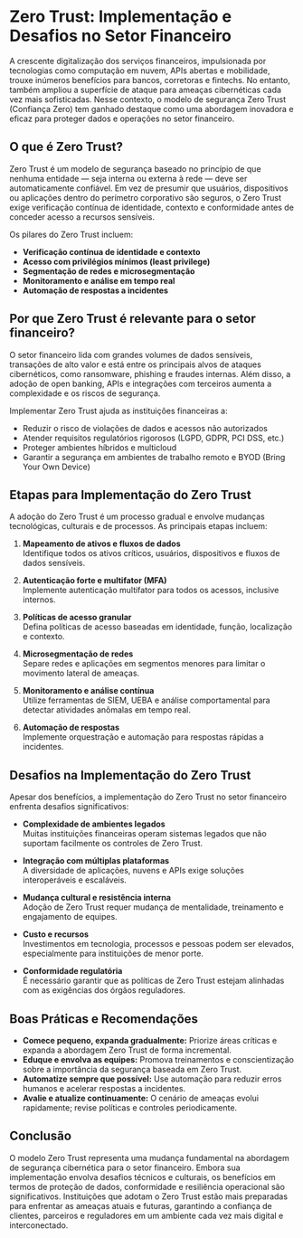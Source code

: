 # Zero Trust: Implementação e Desafios no Setor Financeiro

A crescente digitalização dos serviços financeiros, impulsionada por tecnologias como computação em nuvem, APIs abertas e mobilidade, trouxe inúmeros benefícios para bancos, corretoras e fintechs. No entanto, também ampliou a superfície de ataque para ameaças cibernéticas cada vez mais sofisticadas. Nesse contexto, o modelo de segurança Zero Trust (Confiança Zero) tem ganhado destaque como uma abordagem inovadora e eficaz para proteger dados e operações no setor financeiro.

## O que é Zero Trust?

Zero Trust é um modelo de segurança baseado no princípio de que nenhuma entidade — seja interna ou externa à rede — deve ser automaticamente confiável. Em vez de presumir que usuários, dispositivos ou aplicações dentro do perímetro corporativo são seguros, o Zero Trust exige verificação contínua de identidade, contexto e conformidade antes de conceder acesso a recursos sensíveis.

Os pilares do Zero Trust incluem:

- **Verificação contínua de identidade e contexto**  
- **Acesso com privilégios mínimos (least privilege)**  
- **Segmentação de redes e microsegmentação**  
- **Monitoramento e análise em tempo real**  
- **Automação de respostas a incidentes**

## Por que Zero Trust é relevante para o setor financeiro?

O setor financeiro lida com grandes volumes de dados sensíveis, transações de alto valor e está entre os principais alvos de ataques cibernéticos, como ransomware, phishing e fraudes internas. Além disso, a adoção de open banking, APIs e integrações com terceiros aumenta a complexidade e os riscos de segurança.

Implementar Zero Trust ajuda as instituições financeiras a:

- Reduzir o risco de violações de dados e acessos não autorizados
- Atender requisitos regulatórios rigorosos (LGPD, GDPR, PCI DSS, etc.)
- Proteger ambientes híbridos e multicloud
- Garantir a segurança em ambientes de trabalho remoto e BYOD (Bring Your Own Device)

## Etapas para Implementação do Zero Trust

A adoção do Zero Trust é um processo gradual e envolve mudanças tecnológicas, culturais e de processos. As principais etapas incluem:

1. **Mapeamento de ativos e fluxos de dados**  
   Identifique todos os ativos críticos, usuários, dispositivos e fluxos de dados sensíveis.

2. **Autenticação forte e multifator (MFA)**  
   Implemente autenticação multifator para todos os acessos, inclusive internos.

3. **Políticas de acesso granular**  
   Defina políticas de acesso baseadas em identidade, função, localização e contexto.

4. **Microsegmentação de redes**  
   Separe redes e aplicações em segmentos menores para limitar o movimento lateral de ameaças.

5. **Monitoramento e análise contínua**  
   Utilize ferramentas de SIEM, UEBA e análise comportamental para detectar atividades anômalas em tempo real.

6. **Automação de respostas**  
   Implemente orquestração e automação para respostas rápidas a incidentes.

## Desafios na Implementação do Zero Trust

Apesar dos benefícios, a implementação do Zero Trust no setor financeiro enfrenta desafios significativos:

- **Complexidade de ambientes legados**  
  Muitas instituições financeiras operam sistemas legados que não suportam facilmente os controles de Zero Trust.

- **Integração com múltiplas plataformas**  
  A diversidade de aplicações, nuvens e APIs exige soluções interoperáveis e escaláveis.

- **Mudança cultural e resistência interna**  
  Adoção de Zero Trust requer mudança de mentalidade, treinamento e engajamento de equipes.

- **Custo e recursos**  
  Investimentos em tecnologia, processos e pessoas podem ser elevados, especialmente para instituições de menor porte.

- **Conformidade regulatória**  
  É necessário garantir que as políticas de Zero Trust estejam alinhadas com as exigências dos órgãos reguladores.

## Boas Práticas e Recomendações

- **Comece pequeno, expanda gradualmente:** Priorize áreas críticas e expanda a abordagem Zero Trust de forma incremental.
- **Eduque e envolva as equipes:** Promova treinamentos e conscientização sobre a importância da segurança baseada em Zero Trust.
- **Automatize sempre que possível:** Use automação para reduzir erros humanos e acelerar respostas a incidentes.
- **Avalie e atualize continuamente:** O cenário de ameaças evolui rapidamente; revise políticas e controles periodicamente.

## Conclusão

O modelo Zero Trust representa uma mudança fundamental na abordagem de segurança cibernética para o setor financeiro. Embora sua implementação envolva desafios técnicos e culturais, os benefícios em termos de proteção de dados, conformidade e resiliência operacional são significativos. Instituições que adotam o Zero Trust estão mais preparadas para enfrentar as ameaças atuais e futuras, garantindo a confiança de clientes, parceiros e reguladores em um ambiente cada vez mais digital e interconectado.